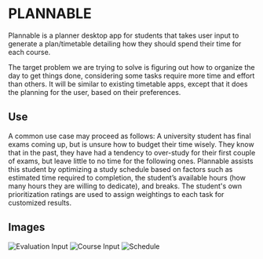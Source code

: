 # PLANNABLE

Plannable is a planner desktop app for students that takes user input to generate a plan/timetable detailing how they should spend their time for each course.

The target problem we are trying to solve is figuring out how to organize the day to get things done, considering some tasks require more time and effort than others. It will be similar to existing timetable apps, except that it does the planning for the user, based on their preferences.

## Use
A common use case may proceed as follows: A university student has final exams coming up, but is unsure how to budget their time wisely. They know that in the past, they have had a tendency to over-study for their first couple of exams, but leave little to no time for the following ones. Plannable assists this student by optimizing a study schedule based on factors such as estimated time required to completion, the student’s available hours (how many hours they are willing to dedicate), and breaks. The student's own prioritization ratings are used to assign weightings to each task for customized results.

## Images
![Evaluation Input](./images/img2.png "Evaluation Input")
![Course Input](./images/img3.png "Course Input")
![Schedule](./images/img1.png "Schedule")

